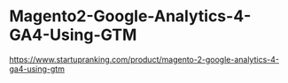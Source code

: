 # Magento2-Google-Analytics-4-GA4-Using-GTM
https://www.startupranking.com/product/magento-2-google-analytics-4-ga4-using-gtm
